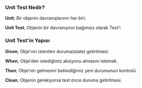 ### Unit Test Nedir?
**Unit**; Bir objenin davranışlarının her biri.

**Unit Test**; Objenin bir davranışının bağımsız olarak Test'i


### Unit Test'in Yapısı
**Given**; Obje'nin istenilen duruma(state) getirilmesi.

**When**; Obje'den istediğimiz aksiyonu almasını istemek.

**Then**; Obje'nin gelmesini beklediğimiz yeni durumunun kontrolü.

**Clean**; Objenin gerekiyorsa test önce duruma getirilmesi.